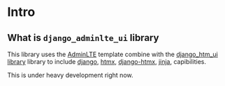 # Intro

## What is `django_adminlte_ui` library

This library uses the [AdminLTE](https://adminlte.io/docs/3.2/index.html) template
combine with the [django_htm_ui library](https://pypi.org/project/django-htmx-ui/) library
to include [django](https://www.djangoproject.com/), [htmx](https://htmx.org/),
[django-htmx](https://django-htmx.readthedocs.io/en/latest/),
[jinja](https://jinja.palletsprojects.com/en/3.1.x/), capibilities.

This is under heavy development right now.